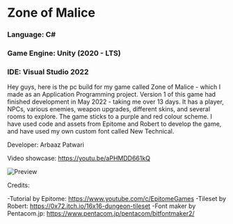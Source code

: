 # Zone of Malice
### Language: C#
### Game Engine: Unity (2020 - LTS)
### IDE: Visual Studio 2022

Hey guys, here is the pc build for my game called Zone of Malice - which I made as an Application Programming project. Version 1 of this game had finished development in May 2022 - taking me over 13 days. It has a player, NPCs, various enemies, weapon upgrades, different skins, and several rooms to explore. The game sticks to a purple and red colour scheme. I have used code and assets from Epitome and Robert to develop the game, and have used my own custom font called New Technical.

Developer: Arbaaz Patwari

Video showcase: https://youtu.be/aPHMDD661kQ 

![Preview](https://github.com/ArbaazPatwari/Coding-Projects-Arbaaz/blob/main/ZoneOfMaliceGame/thumbnail.png)

Credits:

-Tutorial by Epitome: https://www.youtube.com/c/EpitomeGames
-Tileset by Robert: https://0x72.itch.io/16x16-dungeon-tileset
-Font maker by Pentacom.jp: https://www.pentacom.jp/pentacom/bitfontmaker2/
